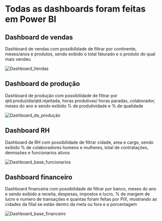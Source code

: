 # Todas as dashboards foram feitas em Power BI

## Dashboard de vendas

Dashboard de vendas com possibilidade de filtrar por continente, meses/anos e produtos, sendo exibido o total faturado e o produto do qual mais vendeu

![Dashboard_Vendas](https://github.com/Malvon/Intensivao-de-Power-BI/blob/main/Gifs/Dashboard_de_vendas.gif)

## Dashboard de produção

Dashboard de produção com possibilidade de filtrar por qtd.produzida/qtd.rejeitada, horas produtivas/ horas paradas, colaborador, meses do ano e sendo exibido % de produtividade e % de qualidade

![Dashboard_de_produção](https://github.com/Malvon/Intensivao-de-Power-BI/blob/main/Gifs/Dashboard_de_produ%C3%A7%C3%A3o.gif)

## Dashboard RH

Dashboard de RH com possibilidade de filtrar cidade, area e cargo, sendo exibido % de colaboradores homens e mulheres, total de contratações, demissões e funcionarios ativos

![Dashboard_base_funcionarios](https://github.com/Malvon/Intensivao-de-Power-BI/blob/main/Gifs/Dashboard_base_funcionarios.gif)

## Dashboard financeiro

Dashboard financeira com possibilidade de filtrar por banco, meses do ano e sendo exibido a receita, despesas, impostos e lucro, % de margem de lucro e numero de transações e quantas foram feitas por PIX, mostrando as cidades da filial se estão dentro da meta ou fora e a porcentagem

![Dashboard_base_financeiro](https://github.com/Malvon/Intensivao-de-Power-BI/blob/main/Gifs/Dashboard_base_financeiro.gif)


